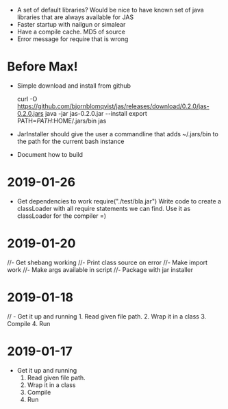 
- A set of default libraries?
    Would be nice to have known set of java libraries that are always available for JAS
- Faster startup with nailgun or simalear
- Have a compile cache. MD5 of source
- Error message for require that is wrong

# Before Max!
- Simple download and install from github
    
    curl -O https://github.com/bjornblomqvist/jas/releases/download/0.2.0/jas-0.2.0.jars
    java -jar jas-0.2.0.jar --install
    export PATH=$PATH:$HOME/.jars/bin
    jas
    
- JarInstaller should give the user a commandline that adds ~/.jars/bin to the path for the current bash instance
- Document how to build 

# 2019-01-26

- Get dependencies to work
    require("./test/bla.jar")
    Write code to create a classLoader with all require statements we can find. Use it as classLoader for the compiler =)

# 2019-01-20

//- Get shebang working
//- Print class source on error
//- Make import work
//- Make args available in script
//- Package with jar installer

# 2019-01-18
// - Get it up and running 
    1. Read given file path.
    2. Wrap it in a class
    3. Compile
    4. Run

# 2019-01-17
- Get it up and running 
    1. Read given file path.
    2. Wrap it in a class
    3. Compile
    4. Run